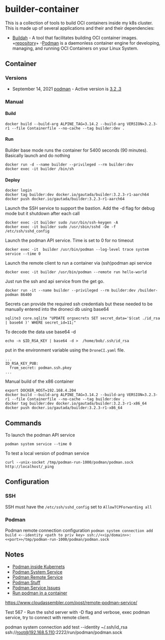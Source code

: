 # builder-container

This is a collection of tools to build OCI containers inside my k8s cluster.  This is made up of several applications and their and their dependencies:

- [Buildah](https://buildah.io) - A tool that facilitates building OCI container images. +[repository](https://github.com/containers/buildah)+
-[Podman](https://podman.io) is a daemonless container engine for developing, managing, and running OCI Containers on your Linux System.

## Container

### Versions

  - September 14, 2021 [podman](https://podman.io/releases/) - Active version is [3.2 .3](https://pkgs.alpinelinux.org/packages?name=podman&branch=edge)

### Manual
  
#### Build

```
docker build --build-arg ALPINE_TAG=3.14.2 --build-arg VERSION=3.2.3-r1 --file Containerfile --no-cache --tag builder:dev . 
```
  
#### Run

Builder base mode runs the container for 5400 seconds (90 minutes). Basically launch and do nothing  

```
docker run -d --name builder --privileged --rm builder:dev
docker exec -it builder /bin/sh
```

#### Deploy

```
docker login
docker tag builder:dev docker.io/gautada/builder:3.2.3-r1-aarch64
docker push docker.io/gautada/builder:3.2.3-r1-aarch64
```


Launch the SSH service to support the bastion. Add the -d flag for debug mode but it shutdown after each call
```
docker exec -it builder sudo /usr/bin/ssh-keygen -A
docker exec -it builder sudo /usr/sbin/sshd -De -f /etc/ssh/sshd_config
```

Launch the podman API service. Time is set to 0 for no timeout
```
docker exec -it  builder /usr/bin/podman --log-level trace system service --time 0
```

Launch the remote client to run a container via (ssh)podman api service
```
docker exec -it builder /usr/bin/podman --remote run hello-world
```

Just run the ssh and api service from the get go.
```
docker run -it --name builder --privileged --rm builder:dev /builder-podman 86400
```

Secrets can provide the required ssh credentials but these needed to be manually entered into the droneci db using base64

```
sqlite3 core.sqlite "UPDATE orgsecrets SET secret_data='$(cat ./id_rsa | base64 )' WHERE secret_id=11;"
```

To decode the data use base64 -d
```
echo -n $ID_RSA_KEY | base64 -d >  /home/bob/.ssh/id_rsa
```

put in the environment variable using the `DroneCI.yaml` file.
```
...
ID_RSA_KEY_PUB:
  from_secret: podman.ssh.pkey
...
```

Manual build of the x86 container
```
export DOCKER_HOST=192.168.4.204
docker build --build-arg ALPINE_TAG=3.14.2 --build-arg VERSION=3.2.3-r1 --file Containerfile --no-cache --tag builder:dev . 
docker tag builder:dev docker.io/gautada/builder:3.2.3-r1-x86_64
docker push docker.io/gautada/builder:3.2.3-r1-x86_64
```

## Commands

To launch the podman API service
```
podman system service --time 0
```

To test a local version of podman service
```
curl --unix-socket /tmp/podman-run-1000/podman/podman.sock http://localhost/_ping
```

## Configuration

### SSH

SSH must have the `/etc/ssh/sshd_config` set to `AllowTCPForwarding all`

### Podman

Podman remote connection configuration `podman system connection add build <--identity <path to priv key> ssh://<<ip/domain>>:<<port>>/tmp/podman-run-1000/podman/podman.sock`

## Notes

- [Podman inside Kubernets](https://www.redhat.com/sysadmin/podman-inside-kubernetes)
- [Podman System Service](https://docs.podman.io/en/latest/markdown/podman-system-service.1.html)
- [Podman Remote Service](https://github.com/containers/podman/blob/main/docs/tutorials/remote_client.md)
- [Podman Stuff](https://wiki.alpinelinux.org/wiki/Podman)
- [Podman Service Issues](https://github.com/containers/podman/issues/11398)
- [Run podman in a container](https://www.redhat.com/sysadmin/podman-inside-container)
    
https://www.cloudassembler.com/post/remote-podman-service/
    
Test 567 - Run the sshd server with -D flag and verbose, exec podman service,  try to connect with remote client.



podman system connection add test --identity ~/.ssh/id_rsa ssh://root@192.168.5.110:2222/run/podman/podman.sock  

